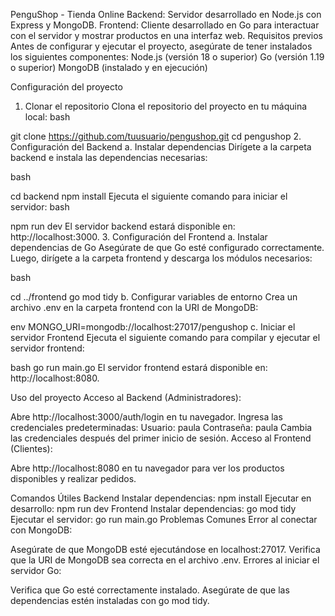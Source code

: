 PenguShop - Tienda Online
Backend: Servidor desarrollado en Node.js con Express y MongoDB.
Frontend: Cliente desarrollado en Go para interactuar con el servidor y mostrar productos en una interfaz web.
Requisitos previos
Antes de configurar y ejecutar el proyecto, asegúrate de tener instalados los siguientes componentes:
Node.js (versión 18 o superior)
Go (versión 1.19 o superior)
MongoDB (instalado y en ejecución)

Configuración del proyecto
1. Clonar el repositorio
Clona el repositorio del proyecto en tu máquina local:
bash

git clone https://github.com/tuusuario/pengushop.git
cd pengushop
2. Configuración del Backend
a. Instalar dependencias
Dirígete a la carpeta backend e instala las dependencias necesarias:

bash

cd backend
npm install
Ejecuta el siguiente comando para iniciar el servidor:
bash

npm run dev
El servidor backend estará disponible en: http://localhost:3000.
3. Configuración del Frontend
a. Instalar dependencias de Go
Asegúrate de que Go esté configurado correctamente. Luego, dirígete a la carpeta frontend y descarga los módulos necesarios:

bash

cd ../frontend
go mod tidy
b. Configurar variables de entorno
Crea un archivo .env en la carpeta frontend con la URI de MongoDB:

env
MONGO_URI=mongodb://localhost:27017/pengushop
c. Iniciar el servidor Frontend
Ejecuta el siguiente comando para compilar y ejecutar el servidor frontend:

bash
go run main.go
El servidor frontend estará disponible en: http://localhost:8080.

Uso del proyecto
Acceso al Backend (Administradores):

Abre http://localhost:3000/auth/login en tu navegador.
Ingresa las credenciales predeterminadas:
Usuario: paula
Contraseña: paula
Cambia las credenciales después del primer inicio de sesión.
Acceso al Frontend (Clientes):

Abre http://localhost:8080 en tu navegador para ver los productos disponibles y realizar pedidos.

Comandos Útiles
Backend
Instalar dependencias: npm install
Ejecutar en desarrollo: npm run dev
Frontend
Instalar dependencias: go mod tidy
Ejecutar el servidor: go run main.go
Problemas Comunes
Error al conectar con MongoDB:

Asegúrate de que MongoDB esté ejecutándose en localhost:27017.
Verifica que la URI de MongoDB sea correcta en el archivo .env.
Errores al iniciar el servidor Go:

Verifica que Go esté correctamente instalado.
Asegúrate de que las dependencias estén instaladas con go mod tidy.
